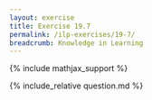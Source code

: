 ```yaml
---
layout: exercise
title: Exercise 19.7
permalink: /ilp-exercises/19-7/
breadcrumb: Knowledge in Learning
---
```


{% include mathjax_support %}

<div><i class="arrow-up" data-chapter="ilp-exercises" data-exercise="ex_7" data-rating="0"></i></div>
{% include_relative question.md %}
